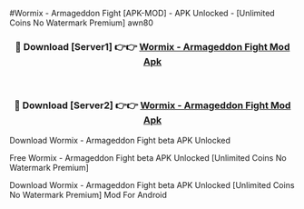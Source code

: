 #Wormix - Armageddon Fight [APK-MOD] - APK Unlocked - [Unlimited Coins No Watermark Premium] awn80



<div align="center">

<h3>🔴 Download [Server1] 👉👉 <a href="https://momento.my/?title=Wormix_-_Armageddon_Fight">Wormix - Armageddon Fight Mod Apk</a></h3><br>

<h3>🔴 Download [Server2] 👉👉 <a href="https://momento.my/?title=Wormix_-_Armageddon_Fight">Wormix - Armageddon Fight Mod Apk</a></h3>
</div>



Download Wormix - Armageddon Fight beta APK Unlocked

Free Wormix - Armageddon Fight beta APK Unlocked [Unlimited Coins No Watermark Premium]

Download Wormix - Armageddon Fight beta APK Unlocked [Unlimited Coins No Watermark Premium] Mod For Android
